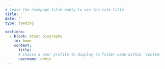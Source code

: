```yaml
---
# Leave the homepage title empty to use the site title
title: ''
date: ''
type: landing

sections:
  - block: about.biography
    id: home
    content:
      title: 
      # Choose a user profile to display (a folder name within `content/authors/`)
      username: admin
---
```



